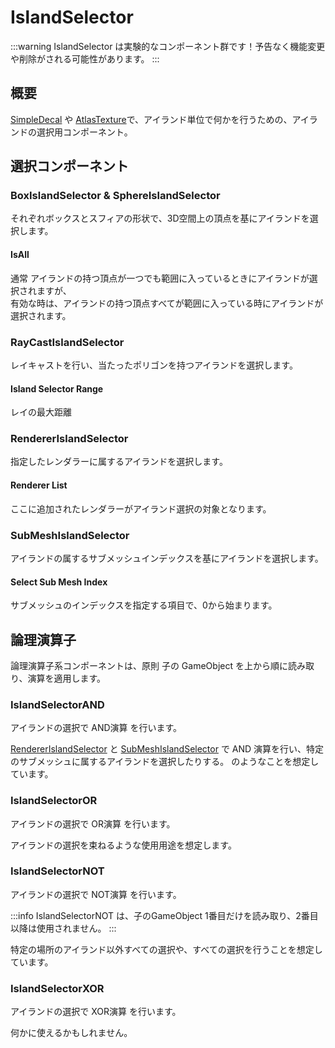 # IslandSelector

:::warning
IslandSelector は実験的なコンポーネント群です！予告なく機能変更や削除がされる可能性があります。
:::

## 概要

[SimpleDecal](/docs/Reference/SimpleDecal) や [AtlasTexture](/docs/Reference/AtlasTexture)で、アイランド単位で何かを行うための、アイランドの選択用コンポーネント。

## 選択コンポーネント

### BoxIslandSelector & SphereIslandSelector

それぞれボックスとスフィアの形状で、3D空間上の頂点を基にアイランドを選択します。

#### IsAll

通常 アイランドの持つ頂点が一つでも範囲に入っているときにアイランドが選択されますが、  
有効な時は、アイランドの持つ頂点すべてが範囲に入っている時にアイランドが選択されます。

### RayCastIslandSelector

レイキャストを行い、当たったポリゴンを持つアイランドを選択します。

#### Island Selector Range

レイの最大距離

### RendererIslandSelector

指定したレンダラーに属するアイランドを選択します。

#### Renderer List

ここに追加されたレンダラーがアイランド選択の対象となります。

### SubMeshIslandSelector

アイランドの属するサブメッシュインデックスを基にアイランドを選択します。

#### Select Sub Mesh Index

サブメッシュのインデックスを指定する項目で、0から始まります。

## 論理演算子

論理演算子系コンポーネントは、原則 子の GameObject を上から順に読み取り、演算を適用します。

### IslandSelectorAND

アイランドの選択で AND演算 を行います。

[RendererIslandSelector](#rendererislandselector) と [SubMeshIslandSelector](#submeshislandselector) で AND 演算を行い、特定のサブメッシュに属するアイランドを選択したりする。
のようなことを想定しています。

### IslandSelectorOR

アイランドの選択で OR演算 を行います。

アイランドの選択を束ねるような使用用途を想定します。

### IslandSelectorNOT

アイランドの選択で NOT演算 を行います。

:::info
IslandSelectorNOT は、子のGameObject 1番目だけを読み取り、2番目以降は使用されません。
:::

特定の場所のアイランド以外すべての選択や、すべての選択を行うことを想定しています。

### IslandSelectorXOR

アイランドの選択で XOR演算 を行います。

何かに使えるかもしれません。
